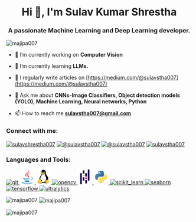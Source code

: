 <h1 align="center">Hi 👋, I'm Sulav Kumar Shrestha</h1>
<h3 align="center">A passionate Machine Learning and Deep Learning developer.</h3>

<p align="left"> <img src="https://komarev.com/ghpvc/?username=majipa007&label=Profile%20views&color=0e75b6&style=flat" alt="majipa007" /> </p>

- 🔭 I’m currently working on **Computer Vision**

- 🌱 I’m currently learning **LLMs.**

- 📝 I regularly write articles on [https://medium.com/@sulavstha007](https://medium.com/@sulavstha007)

- 💬 Ask me about **CNNs-Image Classifiers, Object detection models (YOLO), Machine Learning, Neural networks, Python**

- 📫 How to reach me **sulavstha007@gmail.com**

<h3 align="left">Connect with me:</h3>
<p align="left">
<a href="https://kaggle.com/sulavshrestha007" target="blank"><img align="center" src="https://raw.githubusercontent.com/rahuldkjain/github-profile-readme-generator/master/src/images/icons/Social/kaggle.svg" alt="sulavshrestha007" height="30" width="40" /></a>
<a href="https://medium.com/@sulavstha007" target="blank"><img align="center" src="https://raw.githubusercontent.com/rahuldkjain/github-profile-readme-generator/master/src/images/icons/Social/medium.svg" alt="@sulavstha007" height="30" width="40" /></a>
<a href="https://www.hackerrank.com/@sulavstha007" target="blank"><img align="center" src="https://raw.githubusercontent.com/rahuldkjain/github-profile-readme-generator/master/src/images/icons/Social/hackerrank.svg" alt="@sulavstha007" height="30" width="40" /></a>
<a href="https://www.leetcode.com/sulavstha007" target="blank"><img align="center" src="https://raw.githubusercontent.com/rahuldkjain/github-profile-readme-generator/master/src/images/icons/Social/leet-code.svg" alt="sulavstha007" height="30" width="40" /></a>
</p>

<h3 align="left">Languages and Tools:</h3>
<p align="left"> <a href="https://git-scm.com/" target="_blank" rel="noreferrer"> <img src="https://www.vectorlogo.zone/logos/git-scm/git-scm-icon.svg" alt="git" width="40" height="40"/> </a> <a href="https://www.java.com" target="_blank" rel="noreferrer"> <img src="https://raw.githubusercontent.com/devicons/devicon/master/icons/java/java-original.svg" alt="java" width="40" height="40"/> </a> <a href="https://www.linux.org/" target="_blank" rel="noreferrer"> <img src="https://raw.githubusercontent.com/devicons/devicon/master/icons/linux/linux-original.svg" alt="linux" width="40" height="40"/> </a> <a href="https://opencv.org/" target="_blank" rel="noreferrer"> <img src="https://www.vectorlogo.zone/logos/opencv/opencv-icon.svg" alt="opencv" width="40" height="40"/> </a> <a href="https://pandas.pydata.org/" target="_blank" rel="noreferrer"> <img src="https://raw.githubusercontent.com/devicons/devicon/2ae2a900d2f041da66e950e4d48052658d850630/icons/pandas/pandas-original.svg" alt="pandas" width="40" height="40"/> </a> <a href="https://www.python.org" target="_blank" rel="noreferrer"> <img src="https://raw.githubusercontent.com/devicons/devicon/master/icons/python/python-original.svg" alt="python" width="40" height="40"/> </a> <a href="https://scikit-learn.org/" target="_blank" rel="noreferrer"> <img src="https://upload.wikimedia.org/wikipedia/commons/0/05/Scikit_learn_logo_small.svg" alt="scikit_learn" width="40" height="40"/> </a> <a href="https://seaborn.pydata.org/" target="_blank" rel="noreferrer"> <img src="https://seaborn.pydata.org/_images/logo-mark-lightbg.svg" alt="seaborn" width="40" height="40"/> </a> <a href="https://www.tensorflow.org" target="_blank" rel="noreferrer"> <img src="https://www.vectorlogo.zone/logos/tensorflow/tensorflow-icon.svg" alt="tensorflow" width="40" height="40"/> </a><a href="https://www.ultralytics.com/" target="_blank" rel="noreferrer"> <img src="https://assets-global.website-files.com/646dd1f1a3703e451ba81ecc/6499468f33db295c5a1219ec_Ultralytics_mark_blue.svg" alt="ultralytics" width="40" height="40"/> </a> </p>

<p><img align="left" src="https://github-readme-stats.vercel.app/api/top-langs?username=majipa007&show_icons=true&locale=en&layout=compact" alt="majipa007" /></p>

<p>&nbsp;<img align="center" src="https://github-readme-stats.vercel.app/api?username=majipa007&show_icons=true&locale=en" alt="majipa007" /></p>

<p><img align="center" src="https://github-readme-streak-stats.herokuapp.com/?user=majipa007&" alt="majipa007" /></p>
